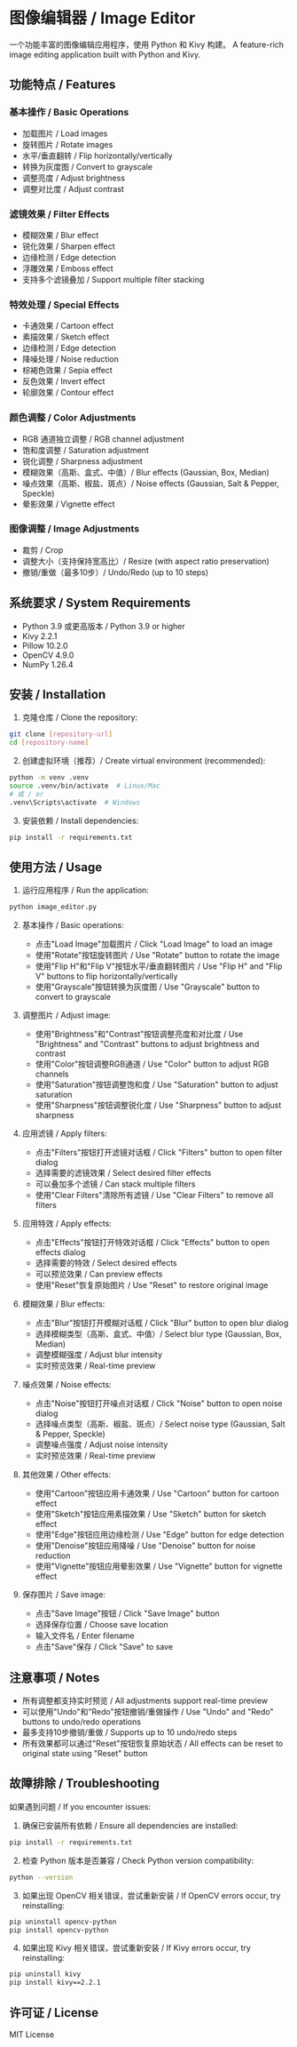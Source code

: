 # 图像编辑器 / Image Editor

一个功能丰富的图像编辑应用程序，使用 Python 和 Kivy 构建。
A feature-rich image editing application built with Python and Kivy.

## 功能特点 / Features

### 基本操作 / Basic Operations
- 加载图片 / Load images
- 旋转图片 / Rotate images
- 水平/垂直翻转 / Flip horizontally/vertically
- 转换为灰度图 / Convert to grayscale
- 调整亮度 / Adjust brightness
- 调整对比度 / Adjust contrast

### 滤镜效果 / Filter Effects
- 模糊效果 / Blur effect
- 锐化效果 / Sharpen effect
- 边缘检测 / Edge detection
- 浮雕效果 / Emboss effect
- 支持多个滤镜叠加 / Support multiple filter stacking

### 特效处理 / Special Effects
- 卡通效果 / Cartoon effect
- 素描效果 / Sketch effect
- 边缘检测 / Edge detection
- 降噪处理 / Noise reduction
- 棕褐色效果 / Sepia effect
- 反色效果 / Invert effect
- 轮廓效果 / Contour effect

### 颜色调整 / Color Adjustments
- RGB 通道独立调整 / RGB channel adjustment
- 饱和度调整 / Saturation adjustment
- 锐化调整 / Sharpness adjustment
- 模糊效果（高斯、盒式、中值）/ Blur effects (Gaussian, Box, Median)
- 噪点效果（高斯、椒盐、斑点）/ Noise effects (Gaussian, Salt & Pepper, Speckle)
- 晕影效果 / Vignette effect

### 图像调整 / Image Adjustments
- 裁剪 / Crop
- 调整大小（支持保持宽高比）/ Resize (with aspect ratio preservation)
- 撤销/重做（最多10步）/ Undo/Redo (up to 10 steps)

## 系统要求 / System Requirements

- Python 3.9 或更高版本 / Python 3.9 or higher
- Kivy 2.2.1
- Pillow 10.2.0
- OpenCV 4.9.0
- NumPy 1.26.4

## 安装 / Installation

1. 克隆仓库 / Clone the repository:
```bash
git clone [repository-url]
cd [repository-name]
```

2. 创建虚拟环境（推荐）/ Create virtual environment (recommended):
```bash
python -m venv .venv
source .venv/bin/activate  # Linux/Mac
# 或 / or
.venv\Scripts\activate  # Windows
```

3. 安装依赖 / Install dependencies:
```bash
pip install -r requirements.txt
```

## 使用方法 / Usage

1. 运行应用程序 / Run the application:
```bash
python image_editor.py
```

2. 基本操作 / Basic operations:
   - 点击"Load Image"加载图片 / Click "Load Image" to load an image
   - 使用"Rotate"按钮旋转图片 / Use "Rotate" button to rotate the image
   - 使用"Flip H"和"Flip V"按钮水平/垂直翻转图片 / Use "Flip H" and "Flip V" buttons to flip horizontally/vertically
   - 使用"Grayscale"按钮转换为灰度图 / Use "Grayscale" button to convert to grayscale

3. 调整图片 / Adjust image:
   - 使用"Brightness"和"Contrast"按钮调整亮度和对比度 / Use "Brightness" and "Contrast" buttons to adjust brightness and contrast
   - 使用"Color"按钮调整RGB通道 / Use "Color" button to adjust RGB channels
   - 使用"Saturation"按钮调整饱和度 / Use "Saturation" button to adjust saturation
   - 使用"Sharpness"按钮调整锐化度 / Use "Sharpness" button to adjust sharpness

4. 应用滤镜 / Apply filters:
   - 点击"Filters"按钮打开滤镜对话框 / Click "Filters" button to open filter dialog
   - 选择需要的滤镜效果 / Select desired filter effects
   - 可以叠加多个滤镜 / Can stack multiple filters
   - 使用"Clear Filters"清除所有滤镜 / Use "Clear Filters" to remove all filters

5. 应用特效 / Apply effects:
   - 点击"Effects"按钮打开特效对话框 / Click "Effects" button to open effects dialog
   - 选择需要的特效 / Select desired effects
   - 可以预览效果 / Can preview effects
   - 使用"Reset"恢复原始图片 / Use "Reset" to restore original image

6. 模糊效果 / Blur effects:
   - 点击"Blur"按钮打开模糊对话框 / Click "Blur" button to open blur dialog
   - 选择模糊类型（高斯、盒式、中值）/ Select blur type (Gaussian, Box, Median)
   - 调整模糊强度 / Adjust blur intensity
   - 实时预览效果 / Real-time preview

7. 噪点效果 / Noise effects:
   - 点击"Noise"按钮打开噪点对话框 / Click "Noise" button to open noise dialog
   - 选择噪点类型（高斯、椒盐、斑点）/ Select noise type (Gaussian, Salt & Pepper, Speckle)
   - 调整噪点强度 / Adjust noise intensity
   - 实时预览效果 / Real-time preview

8. 其他效果 / Other effects:
   - 使用"Cartoon"按钮应用卡通效果 / Use "Cartoon" button for cartoon effect
   - 使用"Sketch"按钮应用素描效果 / Use "Sketch" button for sketch effect
   - 使用"Edge"按钮应用边缘检测 / Use "Edge" button for edge detection
   - 使用"Denoise"按钮应用降噪 / Use "Denoise" button for noise reduction
   - 使用"Vignette"按钮应用晕影效果 / Use "Vignette" button for vignette effect

9. 保存图片 / Save image:
   - 点击"Save Image"按钮 / Click "Save Image" button
   - 选择保存位置 / Choose save location
   - 输入文件名 / Enter filename
   - 点击"Save"保存 / Click "Save" to save

## 注意事项 / Notes

- 所有调整都支持实时预览 / All adjustments support real-time preview
- 可以使用"Undo"和"Redo"按钮撤销/重做操作 / Use "Undo" and "Redo" buttons to undo/redo operations
- 最多支持10步撤销/重做 / Supports up to 10 undo/redo steps
- 所有效果都可以通过"Reset"按钮恢复原始状态 / All effects can be reset to original state using "Reset" button

## 故障排除 / Troubleshooting

如果遇到问题 / If you encounter issues:

1. 确保已安装所有依赖 / Ensure all dependencies are installed:
```bash
pip install -r requirements.txt
```

2. 检查 Python 版本是否兼容 / Check Python version compatibility:
```bash
python --version
```

3. 如果出现 OpenCV 相关错误，尝试重新安装 / If OpenCV errors occur, try reinstalling:
```bash
pip uninstall opencv-python
pip install opencv-python
```

4. 如果出现 Kivy 相关错误，尝试重新安装 / If Kivy errors occur, try reinstalling:
```bash
pip uninstall kivy
pip install kivy==2.2.1
```

## 许可证 / License

MIT License 